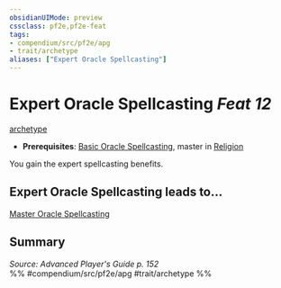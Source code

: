 ```yaml
---
obsidianUIMode: preview
cssclass: pf2e,pf2e-feat
tags:
- compendium/src/pf2e/apg
- trait/archetype
aliases: ["Expert Oracle Spellcasting"]
---
```

# Expert Oracle Spellcasting  *Feat 12*  
[archetype](../../rules/traits/archetype.md)  

- **Prerequisites**: [Basic Oracle Spellcasting](basic-oracle-spellcasting-apg.md), master in [Religion](../skills.md#Religion)

You gain the expert spellcasting benefits.

## Expert Oracle Spellcasting leads to...

[Master Oracle Spellcasting](master-oracle-spellcasting-apg.md)

## Summary

*Source: Advanced Player's Guide p. 152*  
%% #compendium/src/pf2e/apg #trait/archetype %%
